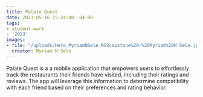 ```yaml
---
title: Palate Quest
date: 2023-05-16 15:24:00 -04:00
tags:
- student-work
- '2023'
images:
- file: "/uploads/Hero_MyriamNSele_MS2capstone%20-%20Myriam%20N'Sele.jpg"
  creator: Myriam N'Sele
---
```


Palate Quest is a a mobile application that empowers users to effortlessly track the restaurants their friends have visited, including their ratings and reviews. The app will leverage this information to determine compatibility with each friend based on their preferences and rating behavior. 